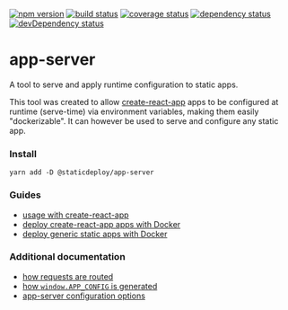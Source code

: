 [![npm version](https://img.shields.io/npm/v/@staticdeploy/app-server.svg)](https://www.npmjs.com/package/@staticdeploy/app-server)
[![build status](https://img.shields.io/circleci/project/github/staticdeploy/app-server.svg)](https://circleci.com/gh/staticdeploy/app-server)
[![coverage status](https://codecov.io/github/staticdeploy/app-server/coverage.svg?branch=master)](https://codecov.io/github/staticdeploy/app-server?branch=master)
[![dependency status](https://david-dm.org/staticdeploy/app-server.svg)](https://david-dm.org/staticdeploy/app-server)
[![devDependency status](https://david-dm.org/staticdeploy/app-server/dev-status.svg)](https://david-dm.org/staticdeploy/app-server#info=devDependencies)

# app-server

A tool to serve and apply runtime configuration to static apps.

This tool was created to allow
[create-react-app](https://github.com/facebook/create-react-app) apps to be
configured at runtime (serve-time) via environment variables, making them easily
"dockerizable". It can however be used to serve and configure any static app.

### Install

```
yarn add -D @staticdeploy/app-server
```

### Guides

- [usage with create-react-app](docs/usage-with-cra.md)
- [deploy create-react-app apps with Docker](docs/deploy-cra-apps-with-docker.md)
- [deploy generic static apps with Docker](docs/deploy-apps-with-docker.md)

### Additional documentation

- [how requests are routed](docs/requests-routing.md)
- [how `window.APP_CONFIG` is generated](docs/config-generation.md)
- [app-server configuration options](docs/app-server-configuration-options.md)

